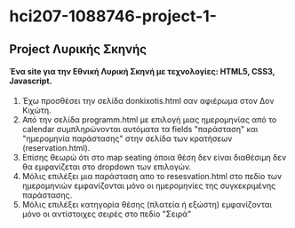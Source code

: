 # hci207-1088746-project-1-

## Project Λυρικής Σκηνής
#### Ένα site για την Εθνική Λυρική Σκηνή με τεχνολογίες: HTML5, CSS3, Javascript.


1. Έχω προσθέσει την σελίδα donkixotis.html  σαν αφιέρωμα στον Δον Κιχώτη.
2. Από την σελίδα programm.html με επιλογή μιας ημερομηνίας από το calendar συμπληρώνονται αυτόματα τα fields "παράσταση" και "ημερομηνία παράστασης" στην σελίδα των κρατήσεων (reservation.html). 
3. Επίσης θεωρώ ότι στο map seating όποια θέση δεν είναι διαθέσιμη δεν θα εμφανίζεται στο dropdown των επιλογών.
4. Μόλις επιλέξει μια παράσταση απο το resesvation.html στο πεδίο των ημερομηνιών εμφανίζονται μόνο οι ημερομηνίες της συγκεκριμένης παράστασης.
5. Μόλις επιλέξει κατηγορία θέσης (πλατεία ή εξώστη) εμφανίζονται μόνο οι αντίστοιχες σειρές στο πεδίο "Σειρά"
